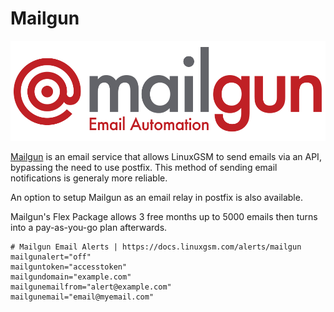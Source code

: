 # Mailgun

[![Mailgun logo](../.gitbook/assets/mailgun_logo.png)](https://www.mailgun.com/)

[Mailgun](https://www.mailgun.com) is an email service that allows LinuxGSM to send emails via an API, bypassing the need to use postfix. This method of sending email notifications is generaly more reliable.

An option to setup Mailgun as an email relay in postfix is also available. 

Mailgun's Flex Package allows 3 free months up to 5000 emails then turns into a pay-as-you-go plan afterwards.

```text
# Mailgun Email Alerts | https://docs.linuxgsm.com/alerts/mailgun
mailgunalert="off"
mailguntoken="accesstoken"
mailgundomain="example.com"
mailgunemailfrom="alert@example.com"
mailgunemail="email@myemail.com"
```

